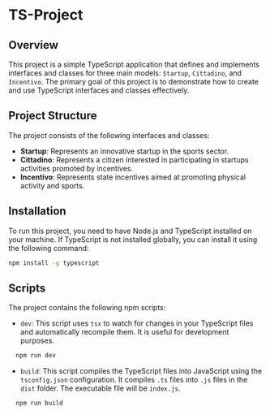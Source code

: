 # TS-Project

## Overview
This project is a simple TypeScript application that defines and implements interfaces and classes for three main models: `Startup`, `Cittadino`, and `Incentivo`. The primary goal of this project is to demonstrate how to create and use TypeScript interfaces and classes effectively.

## Project Structure
The project consists of the following interfaces and classes:

- **Startup**: Represents an innovative startup in the sports sector.
- **Cittadino**: Represents a citizen interested in participating in startups activities promoted by incentives.
- **Incentivo**: Represents state incentives aimed at promoting physical activity and sports.

## Installation
To run this project, you need to have Node.js and TypeScript installed on your machine. If TypeScript is not installed globally, you can install it using the following command:

```bash
npm install -g typescript
```

## Scripts
The project contains the following npm scripts:

- `dev`: This script uses `tsx` to watch for changes in your TypeScript files and automatically recompile them. It is useful for development purposes.
```bash
  npm run dev
```

- `build`: This script compiles the TypeScript files into JavaScript using the `tsconfig.json` configuration. It compiles `.ts` files into `.js` files in the `dist` folder. The executable file will be `index.js`.
```bash
  npm run build
```
